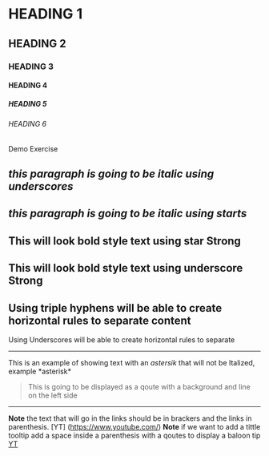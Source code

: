 <!--HEADING-->

# HEADING 1
## HEADING 2
### HEADING 3
#### HEADING 4
##### HEADING 5
###### HEADING 6 
Demo Exercise

<!--Italics-->
_this paragraph is going to be italic using underscores_
---
*this paragraph is going to be italic using starts*
---
<!--Strong-->
This will look bold style text using star **Strong**
---
This will look bold style text using underscore __Strong__
---
<!--Horizontal Rule-->
Using triple hyphens will be able to create horizontal rules to separate content
---
Using Underscores will be able to create horizontal rules to separate
___

<!--Escape Character using backslash-->
This is an example of showing text with an *astersik* that will not be Italized, example \*asterisk*

<!--Block Quote-->
>This is going to be displayed as a qoute with a background and line on the left side

___

<!--Creating Links-->
**Note** the text that will go in the links should be in brackers and the links in parenthesis.
[YT] (https://www.youtube.com/)
**Note** if we want to add a tittle tooltip add a space inside a parenthesis with a qoutes to display a baloon tip
[YT](https://www.youtube.com/watch?v=qkkiUBcCH2A&list=PLHztOObXYCYFEJTcyOxBKPmaFk3LZX0_N&index=10)
